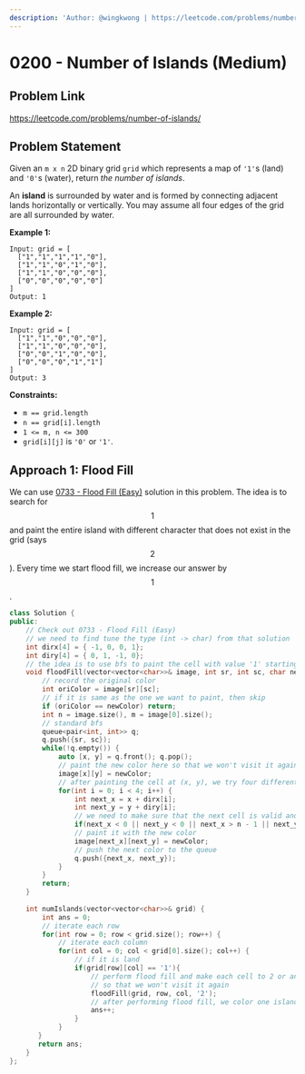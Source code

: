 ```yaml
---
description: 'Author: @wingkwong | https://leetcode.com/problems/number-of-islands/'
---
```


# 0200 - Number of Islands (Medium)

## Problem Link

https://leetcode.com/problems/number-of-islands/

## Problem Statement

Given an `m x n` 2D binary grid `grid` which represents a map of `'1'`s (land) and `'0'`s (water), return _the number of islands_.

An **island** is surrounded by water and is formed by connecting adjacent lands horizontally or vertically. You may assume all four edges of the grid are all surrounded by water.

**Example 1:**

```
Input: grid = [
  ["1","1","1","1","0"],
  ["1","1","0","1","0"],
  ["1","1","0","0","0"],
  ["0","0","0","0","0"]
]
Output: 1
```

**Example 2:**

```
Input: grid = [
  ["1","1","0","0","0"],
  ["1","1","0","0","0"],
  ["0","0","1","0","0"],
  ["0","0","0","1","1"]
]
Output: 3
```

**Constraints:**

* `m == grid.length`
* `n == grid[i].length`
* `1 <= m, n <= 300`
* `grid[i][j]` is `'0'` or `'1'`.

## Approach 1: Flood Fill

We can use [0733 - Flood Fill (Easy)](../0700-0799/flood-fill-easy) solution in this problem. The idea is to search for $$1$$ and paint the entire island with different character that  does not exist in the grid (says $$2$$). Every time we start flood fill, we increase our answer by $$1$$.

<SolutionAuthor name="@wingkwong"/>

```cpp
class Solution {
public:
    // Check out 0733 - Flood Fill (Easy)
    // we need to find tune the type (int -> char) from that solution
    int dirx[4] = { -1, 0, 0, 1};
    int diry[4] = { 0, 1, -1, 0};
    // the idea is to use bfs to paint the cell with value '1' starting from (sr, sc)
    void floodFill(vector<vector<char>>& image, int sr, int sc, char newColor) {
        // record the original color
        int oriColor = image[sr][sc];
        // if it is same as the one we want to paint, then skip
        if (oriColor == newColor) return;
        int n = image.size(), m = image[0].size();
        // standard bfs
        queue<pair<int, int>> q;
        q.push({sr, sc});
        while(!q.empty()) {
            auto [x, y] = q.front(); q.pop();
            // paint the new color here so that we won't visit it again
            image[x][y] = newColor;
            // after painting the cell at (x, y), we try four different directions
            for(int i = 0; i < 4; i++) {
                int next_x = x + dirx[i];
                int next_y = y + diry[i];
                // we need to make sure that the next cell is valid and the color isn't same as the orginal color
                if(next_x < 0 || next_y < 0 || next_x > n - 1 || next_y > m - 1 || image[next_x][next_y] != oriColor) continue;
                // paint it with the new color
                image[next_x][next_y] = newColor;
                // push the next color to the queue
                q.push({next_x, next_y});
            }
        }
        return;
    }
    
    int numIslands(vector<vector<char>>& grid) {
        int ans = 0;
        // iterate each row
        for(int row = 0; row < grid.size(); row++) {
            // iterate each column
            for(int col = 0; col < grid[0].size(); col++) {
                // if it is land
                if(grid[row][col] == '1'){
                    // perform flood fill and make each cell to 2 or any number except 0 and 1
                    // so that we won't visit it again
                    floodFill(grid, row, col, '2');
                    // after performing flood fill, we color one island 
                    ans++;
                }
            }
       }
       return ans; 
    }
};
```
